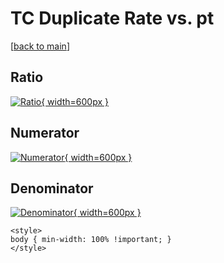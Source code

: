 # TC Duplicate Rate vs. pt

[[back to main](./)]



## Ratio

[![Ratio](../mtv/var/TC_duplrate_pt.png){ width=600px }](../mtv/var/TC_duplrate_pt.pdf)

## Numerator

[![Numerator](../mtv/num/TC_duplrate_pt_num0.png){ width=600px }](../mtv/num/TC_duplrate_pt_num0.pdf)

## Denominator

[![Denominator](../mtv/den/TC_duplrate_pt_den.png){ width=600px }](../mtv/den/TC_duplrate_pt_den.pdf)


``` {=html}
<style>
body { min-width: 100% !important; }
</style>
```
